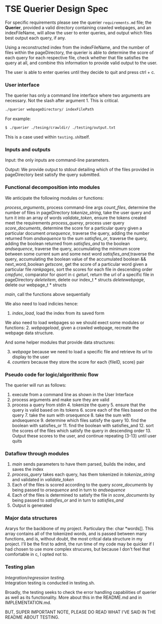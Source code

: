# TSE Querier Design Spec

For specific requirements please see the querier `requirements.md` file; the **Querier**, provided a valid directory containing crawled webpages, and an indexFileName, will allow the user to enter queries, and output which files best output each query, if any. 

Using a reconstructed index from the indexFileName, and the number of files within the pageDirectory, the querier is able to determine the score of each query for each respective file, check whether that file satisfies the query at all, and combine this information to provide valid output to the user. 

The user is able to enter queries until they decide to quit and press ctrl + c. 

### User interface

The querier has only a command line interface where two arguments are necessary. Not the slash after argument 1. This is critical.

```bash
./querier webpageDirectory/ indexFilePath 
```

For example:

``` bash
$ ./querier ./tesing/crawldir/ ./testing/output.txt
```
This is a case used within `testing.sh`itself.

### Inputs and outputs

Input: the only inputs are command-line parameters.

Output: We provide output to stdout detailing which of the files provided in pageDirectory best satisfy the query submitted. 


### Functional decomposition into modules

We anticipate the following modules or functions:

*process_arguments*, process command-line args 
*count_files*, determine the number of files in pageDirectory
*tokenize_string*, take the user query and turn it into an array of words
*validate_token*, ensure the tokens created meet the requirements
*process_querey*, process user query 
*score_documents*, determine the score for a particular query given a particular document
*orsequence*, traverse the query, adding the number returned from *andsequence* to the sum
*satisfies_or*, traverse the query, adding the boolean returned from *satisfies_and* to the boolean
*andsequence*, traverse the query, accumulating the minimum score between some current sum and some next word
*satisfies_and*,traverse the query, accumulating the boolean value of the accumulated boolean && next_word_boolean
*getscore*, get the score of a particular word given a particular file
*rankpages*, sort the scores for each file in descending order
*cmpfunc*, comparator for *qsort* in c
*geturl*, return the url of a specific file in pageDirectory
*deleteitem*, delete our index_t * structs
*deletewebpage*, delete our webpage_t * structs 

*main*, call the functions above sequentially

We also need to load indicies hence:
1. *index_load*, load the index from its saved form

We also need to load webpages so we should exect some modules or functions:
2. *webpageload*, given a crawled webpage, recreate the webpage data structure. 

And some helper modules that provide data structures:

3. *webpage* because we need to load a specific file and retrieve its url to display to the user
4. *counters* because they store the score for each {fileID, score} pair 

### Pseudo code for logic/algorithmic flow

The querier will run as follows:

1. execute from a command line as shown in the User Interface
2. process arguments and make sure they are valid 
3. process a query from stdin
    4. tokenize the query 
    5. ensure that the query is valid based on its tokens 
    6. score each of the files based on the query 
        7. take the sum with orsequence 
            8. take the sum with andsequence 
    9. determine which files satisfy the query 
        10. find the boolean with satisfies_or
            11. find the boolean with satisfies_and
    12. sort the scores of the files which satisfy the query in descending order
    13. Output these scores to the user, and continue repeating (3-13) until user quits 


### Dataflow through modules

 1. *main* sends parameters to have them parsed, builds the index, and saves the index
 2. *process_query* takes each query, has them tokenized in *tokenize_string* and validated in *validate_token*
 3. Each of the files is scored according to the query *score_documents* by being passed to *orsequence* and in turn to *andsequence*
 4. Each of the files is determined to satisfy the file in *score_documents* by being passed to *satisfies_or* and in turn to *satisfies_and*
 5. Output is generated
 

### Major data structures

Ararys for the backbone of my project. Particulary the: char *words[]. This array contains all of the tokenized words, and is passed between many functions, and is, without doubt, the most critcal data structure in my project. I'll be the first to admit, the run time of my code may be quicker if I had chosen to use more complex strucures, but because I don't feel that comfortable in c, I opted not to. 

### Testing plan


*Integration/regression testing*.  
Integration testing is conducted in testing.sh.

Broadly, the testing seeks to check the error handling capabilities of querier as well as its functionality. More about this in the README.md and in IMPLEMENTATION.md. 

BUT, SUPER IMPORTANT NOTE, PLEASE DO READ WHAT I'VE SAID IN THE README ABOUT TESTING. 
